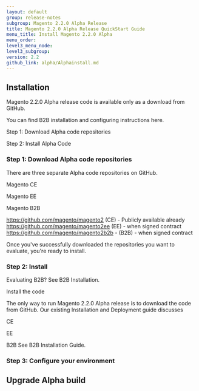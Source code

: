 ```yaml
---
layout: default
group: release-notes
subgroup: Magento 2.2.0 Alpha Release
title: Magento 2.2.0 Alpha Release QuickStart Guide
menu_title: Install Magento 2.2.0 Alpha
menu_order: 
level3_menu_node: 
level3_subgroup: 
version: 2.2
github_link: alpha/Alphainstall.md
---
```





## Installation 

Magento 2.2.0 Alpha release code is available only as a download from GitHub. 

You can find B2B installation and configuring instructions here. 

Step 1: Download Alpha code repositories 

Step 2: Install Alpha Code






### Step 1: Download Alpha code repositories

There are three separate Alpha code repositories on GitHub. 


Magento CE

Magento EE

Magento B2B 

https://github.com/magento/magento2 (CE) - Publicly available already
https://github.com/magento/magento2ee (EE) - when signed contract
https://github.com/magento/magento2b2b - (B2B)  - when signed contract


Once you've successfully downloaded the repositories you want to evaluate, you're ready to install.


### Step 2: Install

Evaluating B2B? See B2B Installation.

Install the code

The only way to run Magento 2.2.0 Alpha release is to download the code from GitHub. Our existing Installation and Deployment guide discusses 

CE


EE 

B2B See B2B Installation Guide. 



### Step 3: Configure your environment


## Upgrade Alpha build










